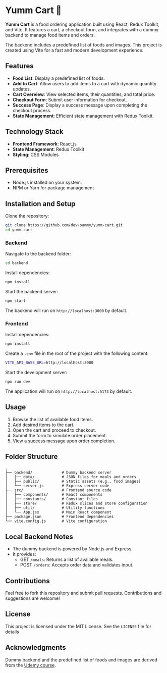 # Yumm Cart 🛒

**Yumm Cart** is a food ordering application built using React, Redux Toolkit, and Vite. It features a cart, a checkout form, and integrates with a dummy backend to manage food items and orders.

The backend includes a predefined list of foods and images.
This project is created using Vite for a fast and modern development experience.

## Features

- **Food List**: Display a predefined list of foods.
- **Add to Cart**: Allow users to add items to a cart with dynamic quantity updates.
- **Cart Overview**: View selected items, their quantities, and total price.
- **Checkout Form**: Submit user information for checkout.
- **Success Page**: Display a success message upon completing the checkout process.
- **State Management**: Efficient state management with Redux Toolkit.

## Technology Stack

- **Frontend Framework**: React.js
- **State Management**: Redux Toolkit
- **Styling**: CSS Modules

## Prerequisites
- Node.js installed on your system.
- NPM or Yarn for package management

## Installation and Setup
Clone the repository:
```bash
git clone https://github.com/dev-sammy/yumm-cart.git
cd yumm-cart
```

### Backend
Navigate to the backend folder:
```bash
cd backend
```
Install dependencies:
```bash
npm install
```
Start the backend server:
```bash
npm start
```
The backend will run on `http://localhost:3000` by default.

### Frontend
Install dependencies:
```bash
npm install
```
Create a `.env` file in the root of the project with the following content:
```bash
VITE_API_BASE_URL=http://localhost:3000
```
Start the development server:
```bash
npm run dev
```
The application will run on `http://localhost:5173` by default.

## Usage
1. Browse the list of available food items.
2. Add desired items to the cart.
3. Open the cart and proceed to checkout.
4. Submit the form to simulate order placement.
5. View a success message upon order completion.

## Folder Structure
```plaintext
.
├── backend/             # Dummy backend server
│   ├── data/            # JSON files for meals and orders
│   ├── public/          # Static assets (e.g., food images)
│   └── server.js        # Express server code
├── src/                 # Frontend source code
│   ├── components/      # React components
│   ├── constants/       # Constant files
│   ├── store/           # Redux slices and store configuration
│   ├── util/            # Utility functions
│   └── App.jsx          # Main React component
├── package.json         # Frontend dependencies
└── vite.config.js       # Vite configuration
```

## Local Backend Notes
- The dummy backend is powered by Node.js and Express.
- It provides:
  - GET `/meals`: Returns a list of available meals.
  - POST `/orders`: Accepts order data and validates input.

## Contributions
Feel free to fork this repository and submit pull requests. Contributions and suggestions are welcome!

## License
This project is licensed under the MIT License. See the `LICENSE` file for details

## Acknowledgments
Dummy backend and the predefined list of foods and images are derived from the [Udemy course](https://www.udemy.com/course/react-the-complete-guide-incl-redux/).


